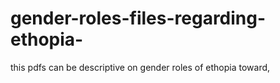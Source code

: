 # gender-roles-files-regarding-ethopia-
this pdfs can be descriptive on gender roles of ethopia toward,
